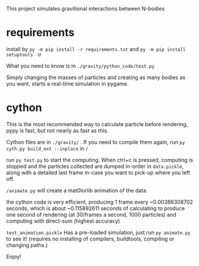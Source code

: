 This project simulates gravitional interactions between N-bodies


# requirements
install by `py -m pip install -r requirements.txt` and `py -m pip install setuptools -U`

What you need to know is in `./gravity/python_code/test.py`

Simply changing the masses of particles and creating as many bodies as you want, starts a real-time simulation in pygame.

# cython

This is the most recommended way to calculate particle before rendering, pypy is fast, but not nearly as fast as this.

Cython files are in `./gravity/` . If you need to compile them again, run `py cyth.py build_ext --inplace` in `/`

run `py test.py` to start the computing. When ctrl+c is pressed, computing is stopped and the particles collected are dumped in-order in `data.pickle`, along with a detailed last frame in-case you want to pick-up where you left off.

`/animate.py` will create a mat0lorlib animation of the data.

the cython code is very efficient, producing 1 frame every ~0.00386308702 seconds, which is about ~0.115892611 seconds of calculating to produce one second of rendering (at 30/frames a second, 1000 particles) and computing with direct-sum (highest accuracy)

`test_animation.pickle` Has a pre-loaded simulation, just run `py animate.py` to see it! (requires no installing of compilers, buildtools, compiling or changing paths.)

Enjoy!
